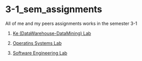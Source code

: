 # 3-1_sem_assignments

All of me and my peers assignments works in the semester 3-1

1. [Ke (DataWarehouse-DataMining) Lab](./Knowledge_Engineering_Lab)

2. [Operatins Systems Lab](./Operating_Systems_Lab)

3. [Software Engineering Lab](./Software_Engineering_Lab)